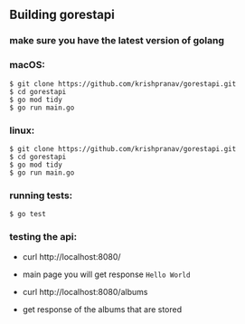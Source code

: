 ## Building gorestapi

### make sure you have the latest version of golang

### macOS:
```
$ git clone https://github.com/krishpranav/gorestapi.git
$ cd gorestapi
$ go mod tidy 
$ go run main.go
```

### linux:
```
$ git clone https://github.com/krishpranav/gorestapi.git
$ cd gorestapi
$ go mod tidy 
$ go run main.go
```

### running tests:
```
$ go test
```

### testing the api:

- curl http://localhost:8080/
- main page you will get response ```Hello World```


- curl http://localhost:8080/albums
- get response of the albums that are stored
